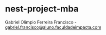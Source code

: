 # nest-project-mba
Gabriel Olimpio Ferreira Francisco - gabriel.francisco@aluno.faculdadeimpacta.com
